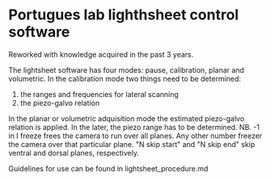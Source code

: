 # Portugues lab lighthsheet control software

Reworked with knowledge acquired in the past 3 years.

The lightsheet software has four modes: pause, calibration, planar and volumetric.
In the calibration mode two things need to be determined:

1) the ranges and frequencies for lateral scanning
2) the piezo-galvo relation

In the planar or volumetric adquisition mode the estimated piezo-galvo relation is applied. In the later,
the piezo range has to be determined. NB. -1 in I freeze frees the camera to run over all planes. Any other number
freezer the camera over that particular plane. "N skip start" and "N skip end" skip ventral and dorsal planes,
respectively.

Guidelines for use can be found in lightsheet_procedure.md